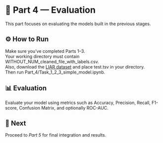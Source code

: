 # 🧮 Part 4 — Evaluation
This part focuses on evaluating the models built in the previous stages.

## ⚙ How to Run
Make sure you’ve completed Parts 1–3.  
Your working directory must contain WITHOUT_NUM_cleaned_file_with_labels.csv.  
Also, download the [LIAR dataset](https://www.cs.ucsb.edu/~william/data/liar_dataset.zip) and place test.tsv in your directory.  
Then run Part_4/Task_1_2_3_simple_model.ipynb.

## 📊 Evaluation
Evaluate your model using metrics such as Accuracy, Precision, Recall, F1-score, Confusion Matrix, and optionally ROC-AUC.

## 🚀 Next
Proceed to *Part 5* for final integration and results.